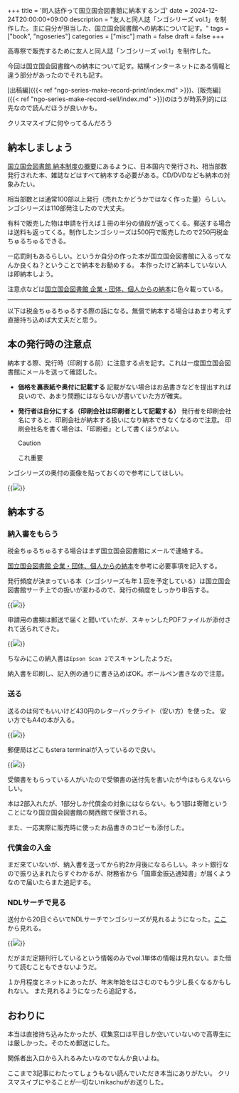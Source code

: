 +++
title = '同人誌作って国立国会図書館に納本するンゴ'
date = 2024-12-24T20:00:00+09:00
description = "友人と同人誌「ンゴシリーズ vol.1」を制作した。主に自分が担当した、国立国会図書館への納本について記す。"
tags = ["book", "ngoseries"]
categories = ["misc"]
math = false
draft = false
+++

高専祭で販売するために友人と同人誌「ンゴシリーズ vol.1」を制作した。

今回は国立国会図書館への納本について記す。結構インターネットにある情報と違う部分があったのでそれも記す。

[出稿編]({{< ref "ngo-series-make-record-print/index.md" >}})、[販売編]({{< ref "ngo-series-make-record-sell/index.md" >}})のほうが時系列的には先なので読んだほうが良いかも。

クリスマスイブに何やってるんだろう

## 納本しましょう

[国立国会図書館 納本制度の概要](https://www.ndl.go.jp/jp/collect/deposit/outline.html)にあるように、日本国内で発行され、相当部数発行された本、雑誌などはすべて納本する必要がある。CD/DVDなども納本の対象みたい。

相当部数とは通常100部以上発行（売れたかどうかではなく作った量）らしい。ンゴシリーズは110部発注したので大丈夫。

有料で販売した物は申請を行えば１冊の半分の値段が返ってくる。郵送する場合は送料も返ってくる。制作したンゴシリーズは500円で販売したので250円税金ちゅるちゅるできる。

一応罰則もあるらしい。というか自分の作った本が国立国会図書館に入るってなんか良くね？ということで納本をお勧めする。
本作ったけど納本していない人は即納本しよう。

注意点などは[国立国会図書館 企業・団体、個人からの納本](https://www.ndl.go.jp/jp/collect/deposit/qa05.html)に色々載っている。

---

以下は税金ちゅるちゅるする際の話になる。無償で納本する場合はあまり考えず直接持ち込めば大丈夫だと思う。

## 本の発行時の注意点
納本する際、発行時（印刷する前）に注意する点を記す。これは一度国立国会図書館にメールを送って確認した。

- **価格を裏表紙や奥付に記載する**
    記載がない場合はお品書きなどを提出すれば良いので、あまり問題にはならないが書いていた方が確実。

- **発行者は自分にする（印刷会社は印刷者として記載する）**
    発行者を印刷会社名にすると、印刷会社が納本する扱いになり納本できなくなるので注意。
    印刷会社名を書く場合は、「印刷者」として書くほうがよい。
    > [!CAUTION]
    > これ重要

ンゴシリーズの奥付の画像を貼っておくので参考にしてほしい。

{{<image src="okuduke.png" w="550" caption="奥付" >}}

## 納本する

### 納入書をもらう
税金ちゅるちゅるする場合はまず国立国会図書館にメールで連絡する。

[国立国会図書館 企業・団体、個人からの納本](https://www.ndl.go.jp/jp/collect/deposit/qa05.html)を参考に必要事項を記入する。

発行頻度が決まっている本（ンゴシリーズも年１回を予定している）は国立国会図書館サーチ上での扱いが変わるので、発行の頻度をしっかり申告する。

{{<image src="nenkan.png" w="400" caption="年間はそのように表示される" >}}

申請用の書類は郵送で届くと聞いていたが、スキャンしたPDFファイルが添付されて送られてきた。

{{<image src="nounyuu.png" w="400" caption="添付ファイル" >}}

ちなみにこの納入書は`Epson Scan 2`でスキャンしたようだ。

納入書を印刷し、記入例の通りに書き込めばOK。ボールペン書きなので注意。

### 送る
送るのは何でもいいけど430円のレターパックライト（安い方）を使った。
安い方でもA4の本が入る。

{{<image src="letterpack.png" w="400" caption="https://www.youtube.com/watch?v=ejR2h3wcc3o" >}}

郵便局はどこもstera terminalが入っているので良い。

{{<image src="soufu.png" w="500" caption="レターパックに詰めたもの" >}}

受領書をもらっている人がいたので受領書の送付先を書いたが今はもらえないらしい。

本は2部入れたが、1部分しか代償金の対象にはならない。もう1部は寄贈ということになり国立国会図書館の関西館で保管される。

また、一応実際に販売時に使ったお品書きのコピーも添付した。

### 代償金の入金
まだ来ていないが、納入書を送ってから約2か月後になるらしい。ネット銀行なので振り込まれたらすぐわかるが、財務省から「国庫金振込通知書」が届くようなので届いたらまた追記する。

### NDLサーチで見る
送付から20日ぐらいでNDLサーチでンゴシリーズが見れるようになった。[ここ](https://ndlsearch.ndl.go.jp/books/R100000002-I033823887)から見れる。

{{<image src="ndl_ngo.png" w="500" caption="ンゴシリーズの情報" >}}

だがまだ定期刊行しているという情報のみでvol.1単体の情報は見れない。また借りて読むこともできないようだ。

１か月程度とネットにあったが、年末年始をはさむのでもう少し長くなるかもしれない。
また見れるようになったら追記する。

## おわりに
本当は直接持ち込みたかったが、収集窓口は平日しか空いていないので高専生には厳しかった。そのため郵送にした。

関係者出入口から入れるみたいなのでなんか良いよね。

ここまで3記事にわたってしょうもない読んでいただき本当にありがたい。
クリスマスイブにやることが一切ないnikachuがお送りした。
<!-- ABEMAでやってるSchool Days見てる -->
